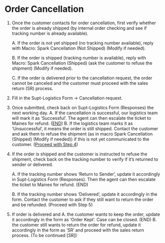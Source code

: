 # Order Cancellation
1. Once the customer contacts for order cancellation, first verify whether the order is already shipped (by internal order checking and see if tracking number is already available).
   
	A. If the order is not yet shipped (no tracking number available), reply with Macro: Spark Cancellation (Not Shipped) (Modify if needed).
	
	B. If the order is shipped (tracking number is available), reply with Macro: Spark Cancellation (Shipped) (ask the customer to refuse the shipment) (Modify if needed).
	
	C. If the order is delivered prior to the cancellation request, the order cannot be canceled and the customer must proceed with the sales return (SR) process.

2. Fill in the Supt-Logistics Form -> Cancellation request.

3. Once submitted, check back on Supt-Logistics Form (Responses) the next working day. 
A. If the cancellation is successful, our logistics team will mark it as ‘Successful’. The agent can then escalate the ticket to Maines for refund. (<u>END</u>)
B. If the logistics team marks it as ‘Unsuccessful’, it means the order is still shipped. Contact the customer and ask them to refuse the shipment (as in macro Spark Cancellation (Shipped) (Modify if needed)) if this is not yet communicated to the customer. (<u>Proceed with Step 4</u>)

4. If the order is shipped and the customer is instructed to refuse the shipment, check back on the tracking number to verify if it’s returned to sender or delivered.
   
	A. If the tracking number shows ‘Return to Sender’, update it accordingly in Supt-Logistics Form (Responses). Then the agent can then escalate the ticket to Maines for refund. (END)
	
	B. If the tracking number shows ‘Delivered’, update it accordingly in the form. Contact the customer to ask if they still want to return the order and be refunded. (Proceed with Step 5)

5. If order is delivered and
	A. the customer wants to keep the order, update it accordingly in the form as ‘Order Kept’. Case can be closed. (END)
	B. the customer still wants to return the order for refund, update it accordingly in the form as ‘SR’ and proceed with the sales return process. (To be continued [SR])
